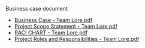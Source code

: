 Business case document 
- [Business Case - Team Lore.pdf](https://github.com/FaizahKolapo/ENSE374-Team-Lore/files/7317743/Business.Case.-.Team.Lore.pdf)
- [Project Scope Statement - Team Lore.pdf](https://github.com/FaizahKolapo/ENSE374-Team-Lore/files/7322546/Project.Scope.Statement.-.Team.Lore.pdf)
- [RACI CHART - Team Lore.pdf](https://github.com/FaizahKolapo/ENSE374-Team-Lore/files/7322554/RACI.CHART.-.Team.Lore.pdf)
- [Project Roles and Responsibilities - Team Lore.pdf](https://github.com/FaizahKolapo/ENSE374-Team-Lore/files/7331305/Project.Roles.and.Responsibilities.-.Team.Lore.pdf)




